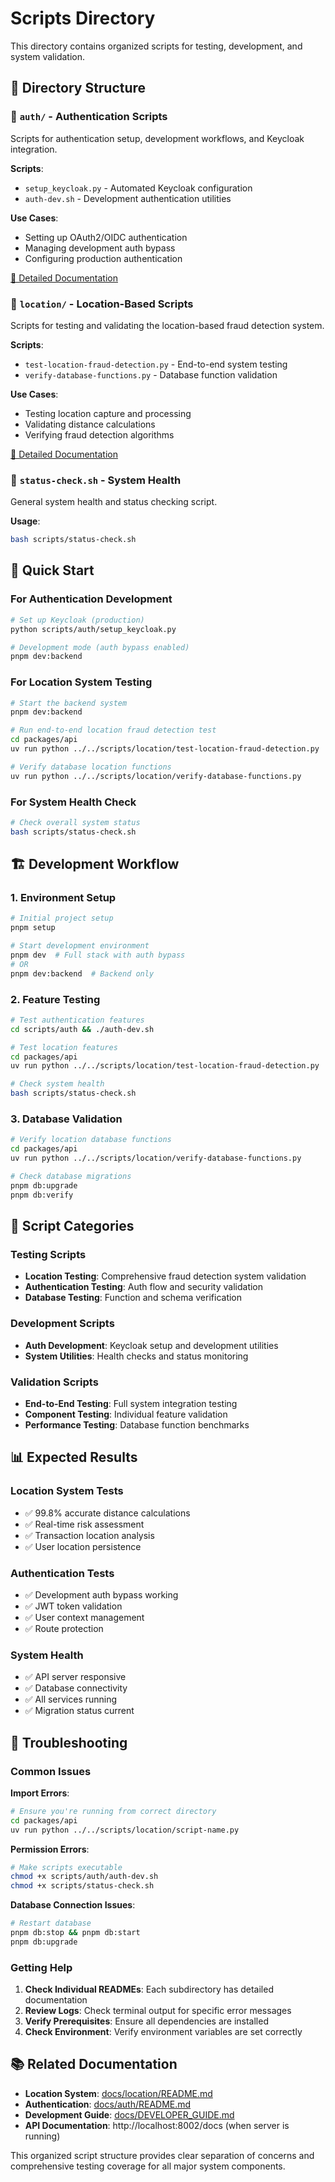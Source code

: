 # Scripts Directory

This directory contains organized scripts for testing, development, and system validation.

## 📁 Directory Structure

### 🔑 `auth/` - Authentication Scripts
Scripts for authentication setup, development workflows, and Keycloak integration.

**Scripts**:
- `setup_keycloak.py` - Automated Keycloak configuration
- `auth-dev.sh` - Development authentication utilities

**Use Cases**:
- Setting up OAuth2/OIDC authentication
- Managing development auth bypass
- Configuring production authentication

[📖 Detailed Documentation](auth/README.md)

### 📍 `location/` - Location-Based Scripts  
Scripts for testing and validating the location-based fraud detection system.

**Scripts**:
- `test-location-fraud-detection.py` - End-to-end system testing
- `verify-database-functions.py` - Database function validation

**Use Cases**:
- Testing location capture and processing
- Validating distance calculations
- Verifying fraud detection algorithms

[📖 Detailed Documentation](location/README.md)

### 🔧 `status-check.sh` - System Health
General system health and status checking script.

**Usage**:
```bash
bash scripts/status-check.sh
```

## 🚀 Quick Start

### For Authentication Development
```bash
# Set up Keycloak (production)
python scripts/auth/setup_keycloak.py

# Development mode (auth bypass enabled)
pnpm dev:backend
```

### For Location System Testing
```bash
# Start the backend system
pnpm dev:backend

# Run end-to-end location fraud detection test
cd packages/api
uv run python ../../scripts/location/test-location-fraud-detection.py

# Verify database location functions
uv run python ../../scripts/location/verify-database-functions.py
```

### For System Health Check
```bash
# Check overall system status
bash scripts/status-check.sh
```

## 🏗️ Development Workflow

### 1. Environment Setup
```bash
# Initial project setup
pnpm setup

# Start development environment
pnpm dev  # Full stack with auth bypass
# OR
pnpm dev:backend  # Backend only
```

### 2. Feature Testing
```bash
# Test authentication features
cd scripts/auth && ./auth-dev.sh

# Test location features  
cd packages/api
uv run python ../../scripts/location/test-location-fraud-detection.py

# Check system health
bash scripts/status-check.sh
```

### 3. Database Validation
```bash
# Verify location database functions
cd packages/api
uv run python ../../scripts/location/verify-database-functions.py

# Check database migrations
pnpm db:upgrade
pnpm db:verify
```

## 🎯 Script Categories

### Testing Scripts
- **Location Testing**: Comprehensive fraud detection system validation
- **Authentication Testing**: Auth flow and security validation
- **Database Testing**: Function and schema verification

### Development Scripts
- **Auth Development**: Keycloak setup and development utilities
- **System Utilities**: Health checks and status monitoring

### Validation Scripts
- **End-to-End Testing**: Full system integration testing
- **Component Testing**: Individual feature validation
- **Performance Testing**: Database function benchmarks

## 📊 Expected Results

### Location System Tests
- ✅ 99.8% accurate distance calculations
- ✅ Real-time risk assessment
- ✅ Transaction location analysis
- ✅ User location persistence

### Authentication Tests
- ✅ Development auth bypass working
- ✅ JWT token validation
- ✅ User context management
- ✅ Route protection

### System Health
- ✅ API server responsive
- ✅ Database connectivity
- ✅ All services running
- ✅ Migration status current

## 🔧 Troubleshooting

### Common Issues

**Import Errors**:
```bash
# Ensure you're running from correct directory
cd packages/api
uv run python ../../scripts/location/script-name.py
```

**Permission Errors**:
```bash
# Make scripts executable
chmod +x scripts/auth/auth-dev.sh
chmod +x scripts/status-check.sh
```

**Database Connection Issues**:
```bash
# Restart database
pnpm db:stop && pnpm db:start
pnpm db:upgrade
```

### Getting Help

1. **Check Individual READMEs**: Each subdirectory has detailed documentation
2. **Review Logs**: Check terminal output for specific error messages  
3. **Verify Prerequisites**: Ensure all dependencies are installed
4. **Check Environment**: Verify environment variables are set correctly

## 📚 Related Documentation

- **Location System**: [docs/location/README.md](../docs/location/README.md)
- **Authentication**: [docs/auth/README.md](../docs/auth/README.md) 
- **Development Guide**: [docs/DEVELOPER_GUIDE.md](../docs/DEVELOPER_GUIDE.md)
- **API Documentation**: http://localhost:8002/docs (when server is running)

This organized script structure provides clear separation of concerns and comprehensive testing coverage for all major system components.

